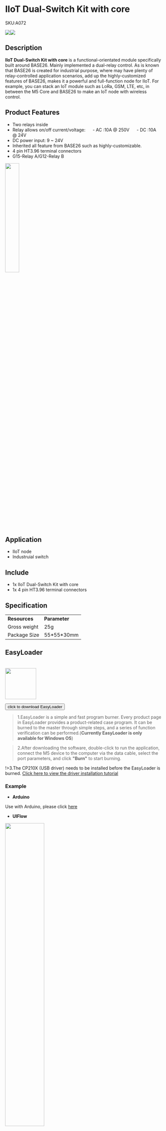 # IIoT Dual-Switch Kit with core

<el-tag effect="plain">SKU:A072</el-tag>

<div class="product_pic"><img src="assets\img\product_pics\base\iiot_dual_switch kit_with_core\iiot_dual_switch kit_with_core_01.webp"><img src="assets\img\product_pics\base\iiot_dual_switch kit_with_core\iiot_dual_switch kit_with_core_02.webp"></div>

## Description

**IIoT Dual-Switch Kit with core** is a  functional-orientated module specifically built around BASE26.  Mainly implemented a dual-relay control. As is known that  BASE26 is created for industrial purpose, where may have plenty of relay-controlled application scenarios, add up the highly-customized features of BASE26, makes it a powerful and full-function node for IIoT. 
For example, you can stack an IoT module such as LoRa, GSM, LTE, etc, in between the M5 Core and BASE26 to make an IoT node with wireless control. 

## Product Features

- Two relays inside 
- Relay allows on/off current/voltage:
     - AC :10A @ 250V
     - DC :10A @ 24V
- DC power input: 9 ~ 24V
- Inherited all feature from BASE26 such as highly-customizable.
- 4 pin HT3.96 terminal connectors
- G15-Relay A/G12-Relay B

<img src="assets\img\product_pics\base\iiot_dual_switch kit_with_core\iiot_dual_switch kit_with_core_03.webp" width="30%" height="30%">

## Application 

- IIoT  node 
- Industruial switch

## Include

- 1x IIoT Dual-Switch Kit with core
- 1x 4 pin HT3.96 terminal connectors

## Specification

<table>
   <tr style="font-weight:bold">
      <td>Resources</td>
      <td>Parameter</td>
   </tr>
   <tr>
      <td>Gross weight</td>
      <td>25g</td>
   </tr>
   <tr>
      <td>Package Size</td>
      <td>55*55*30mm</td>
   </tr>
 </table>

## EasyLoader

<img src="https://m5stack.oss-cn-shenzhen.aliyuncs.com/image/EasyLoader_logo.webp" width="100px" style="margin-top:20px">

<a href="https://m5stack.oss-cn-shenzhen.aliyuncs.com/EasyLoader/Base/IIoT_Dual_Switch_Kit_with_core/EasyLoader_IIoT_Dual_Switch_Kit_with_core.exe"><button type="button" class="btn btn-primary">click to download EasyLoader</button></a>

>1.EasyLoader is a simple and fast program burner. Every product page in EasyLoader provides a product-related case program. It can be burned to the master through simple steps, and a series of function verification can be performed.(**Currently EasyLoader is only available for Windows OS**)

>2.After downloading the software, double-click to run the application, connect the M5 device to the computer via the data cable, select the port parameters, and click **"Burn"** to start burning.

!>3.The CP210X (USB driver) needs to be installed before the EasyLoader is burned. [Click here to view the driver installation tutorial](en/related_documents/M5Burner#install-usb-driver)

### Example 

- **Arduino**

Use with Arduino, please click [here](https://github.com/m5stack/M5-ProductExampleCodes/tree/master/App/IIoT%20Dual)

- **UIFlow**

<img src="assets/img/product_pics/base/iiot_dual_switch kit_with_core/IIOT_DUAL.webp" width="50%" height="50%">

## Video

<video width="500" height="500" controls>
    <source src="https://m5stack.oss-cn-shenzhen.aliyuncs.com/video/Product_example_video/Base/iiot_dual_switch%20kit_with_core.mp4" type="video/mp4" >
</video>


<script>

   var purchase_link = 'https://m5stack.com/products/iiot-dual-switch-kit-with-core';

   anchor_search(purchase_link);
   scrollFunc();

</script>

